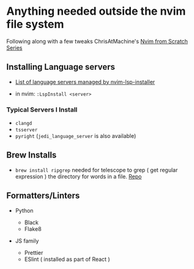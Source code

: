 # Anything needed outside the nvim file system
Following along with a few tweaks ChrisAtMachine's [Nvim from Scratch Series](https://www.youtube.com/playlist?list=PLhoH5vyxr6Qq41NFL4GvhFp-WLd5xzIzZ)

## Installing Language servers

- [List of language servers managed by  nvim-lsp-installer](https://github.com/williamboman/nvim-lsp-installer/#available-lsps)

- in nvim: `:LspInstall <server>`

### Typical Servers I Install 

- `clangd`
- `tsserver`
- `pyright` (`jedi_language_server` is also available)

## Brew Installs

- `brew install ripgrep` needed for telescope to grep ( get regular expression ) the directory for words in a file. [Repo](https://github.com/BurntSushi/ripgrep#installation)


## Formatters/Linters

- Python
  - Black
  - Flake8

- JS family
  - Prettier
  - ESlint ( installed as part of React )

